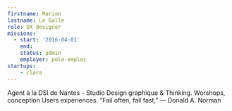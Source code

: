 ```yaml
---
firstname: Marion
lastname: Le Galle
role: UX designer
missions:
  - start: '2016-04-01'
    end:
    status: admin
    employer: pole-emploi
startups:
    - clara
---
```


Agent à la DSI de Nantes - Studio
Design graphique & Thinking. Worshops, conception Users experiences.
“Fail often, fail fast,” ― Donald A. Norman
